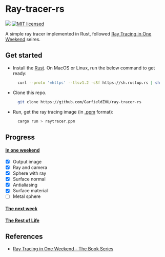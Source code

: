 # Ray-tracer-rs


[![](https://github.com/GarfieldZHU/ray-tracer-rs/workflows/Ray-tracer/badge.svg)](https://github.com/GarfieldZHU/Aloha-study-room/actions?query=workflow%3ARay-tracer)
[![MIT licensed](https://img.shields.io/github/license/GarfieldZHU/ray-tracer-rs)](./LICENSE)

A simple ray tracer implemented in Rust, followed [Ray Tracing in One Weekend](https://raytracing.github.io/books/RayTracingInOneWeekend.html) seires.

## Get started

- Install the [Rust](https://www.rust-lang.org/).
  On MacOS or Linux, run the below command to get ready:
  ```bash
    curl --proto '=https' --tlsv1.2 -sSf https://sh.rustup.rs | sh
  ```

- Clone this repo.
  ```bash
    git clone https://github.com/GarfieldZHU/ray-tracer-rs
  ``` 

- Run, get the ray tracing image (in [.ppm](https://en.wikipedia.org/wiki/Netpbm#File_formats) format):
  ```bash
    cargo run > raytracer.ppm
  ```

## Progress

#### [In one weekend](https://raytracing.github.io/books/RayTracingInOneWeekend.html)
- [x] Output image
- [x] Ray and camera
- [x] Sphere with ray
- [x] Surface normal
- [x] Antialiasing
- [x] Surface material
- [ ] Metal sphere

#### [The next week](https://raytracing.github.io/books/RayTracingTheNextWeek.html)

#### [The Rest of Life](https://raytracing.github.io/books/RayTracingTheRestOfYourLife.html)


## References

- [Ray Tracing in One Weekend - The Book Series](https://raytracing.github.io/) 
